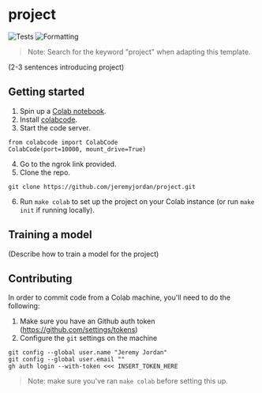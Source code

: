 # project

![Tests](https://github.com/jeremyjordan/data-science-template/workflows/Tests/badge.svg?branch=main) ![Formatting](https://github.com/jeremyjordan/data-science-template/workflows/Linter/badge.svg?branch=main)

> Note: Search for the keyword "project" when adapting this template.


(2-3 sentences introducing project)

## Getting started

1. Spin up a [Colab notebook](https://colab.research.google.com/).
2. Install [colabcode](https://github.com/abhishekkrthakur/colabcode).
3. Start the code server.

```
from colabcode import ColabCode
ColabCode(port=10000, mount_drive=True)
```
4. Go to the ngrok link provided.
5. Clone the repo.

```
git clone https://github.com/jeremyjordan/project.git
```

6. Run `make colab` to set up the project on your Colab instance (or run `make init` if running locally).

## Training a model

(Describe how to train a model for the project)

## Contributing

In order to commit code from a Colab machine, you'll need to do the following:

1. Make sure you have an Github auth token (https://github.com/settings/tokens)
2. Configure the `git` settings on the machine
```
git config --global user.name "Jeremy Jordan"
git config --global user.email ""
gh auth login --with-token <<< INSERT_TOKEN_HERE
```

> Note: make sure you've ran `make colab` before setting this up.
